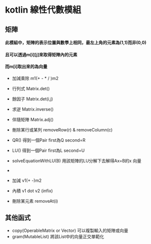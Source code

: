 kotlin 線性代數模組
=
矩陣
-
#### 此模組中，矩陣的表示位置與數學上相同，最左上角的元素為(1,1)而非(0,0)
#### 且可以透過m[i][j]來取得矩陣內的元素
#### 而m[i]取出來的為向量
- 加減乘除 m1(+ - * / )m2
- 行列式 Matrix.det()
- 餘因子 Matrix.det(i,j)
- 求逆 Matrix.inverse()
- 伴隨矩陣 Matrix.adj()
- 刪除某行或某列 removeRow(r) & removeColumn(c)
- QR() 得到一個Pair first為Q second=R
- LU() 得到一個Pair first為L second=U
- solveEquationWithLU(B) 用該矩陣的LU分解下去解得Ax=B的x
向量
-

- 加減 v1(+ -)m2
- 內積 v1 dot v2 (infix)
- 刪除某元素 removeAt(i)

其他函式
-
- copy(OperableMatrix or Vector) 可以複製輸入的矩陣或向量
- gram(MutableList<OperableVector>) 將該List中的向量正交單範化
